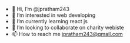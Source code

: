 - 👋 Hi, I’m @jpratham243
- 👀 I’m interested in web developing
- 🌱 I’m currently learning react js
- 💞️ I’m looking to collaborate on charity webiste
- 📫 How to reach me jpratham243@gmail.com

